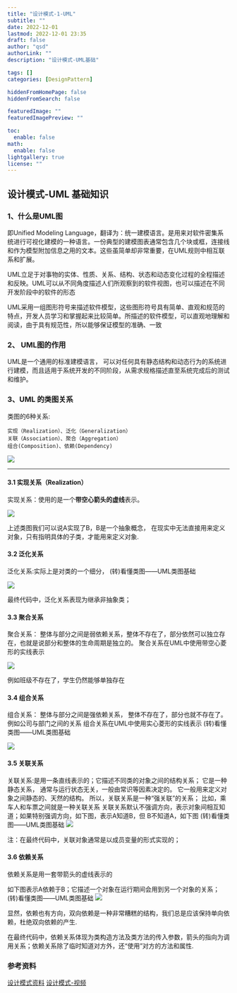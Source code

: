 ```yaml
---
title: "设计模式-1-UML"
subtitle: ""
date: 2022-12-01 
lastmod: 2022-12-01 23:35
draft: false
author: "qsd"
authorLink: ""
description: "设计模式-UML基础"

tags: []
categories: [DesignPattern]

hiddenFromHomePage: false
hiddenFromSearch: false

featuredImage: ""
featuredImagePreview: ""

toc:
  enable: false
math:
  enable: false
lightgallery: true
license: ""
---
```


## 设计模式-UML 基础知识

### 1、什么是UML图
即Unified Modeling Language，翻译为：统一建模语言。是用来对软件密集系统进行可视化建模的一种语言。一份典型的建模图表通常包含几个块或框，连接线和作为模型附加信息之用的文本。这些虽简单却非常重要，在UML规则中相互联系和扩展。

UML立足于对事物的实体、性质、关系、结构、状态和动态变化过程的全程描述和反映。UML可以从不同角度描述人们所观察到的软件视图，也可以描述在不同开发阶段中的软件的形态

UML采用一组图形符号来描述软件模型，这些图形符号具有简单、直观和规范的特点，开发人员学习和掌握起来比较简单。所描述的软件模型，可以直观地理解和阅读，由于具有规范性，所以能够保证模型的准确、一致

### 2、 UML图的作用

UML是一个通用的标准建模语言，
可以对任何具有静态结构和动态行为的系统进行建模，而且适用于系统开发的不同阶段，从需求规格描述直至系统完成后的测试和维护。

### 3、UML 的类图关系

类图的6种关系:
```
实现（Realization）、泛化（Generalization）
关联（Association）、聚合（Aggregation）
组合(Composition)、依赖(Dependency)
```

<IMG SRC="https://i.loli.net/2019/08/06/ysxabt1DfXLoBKj.png">

----
#### 3.1 实现关系（Realization）

实现关系：使用的是一个**带空心箭头的虚线**表示。
 
 <IMG SRC="https://www.likecs.com/default/index/img?u=aHR0cHM6Ly9pbWFnZXMyMDE3LmNuYmxvZ3MuY29tL2Jsb2cvMTIyNzMzMS8yMDE3MDkvMTIyNzMzMS0yMDE3MDkxODEwMDEwOTA3MS04ODIyMTg2MjQucG5n">

上述类图我们可以说A实现了B，B是一个抽象概念，
在现实中无法直接用来定义对象，只有指明具体的子类，才能用来定义对象.

#### 3.2 泛化关系

泛化关系:实际上是对类的一个细分，
(转)看懂类图——UML类图基础

<IMG SRC="https://www.likecs.com/default/index/img?u=aHR0cHM6Ly9pbWFnZXMyMDE3LmNuYmxvZ3MuY29tL2Jsb2cvMTIyNzMzMS8yMDE3MDkvMTIyNzMzMS0yMDE3MDkxODEwMDkxNTQ5My0yMDA3NjEyMjk0LnBuZw==">

最终代码中，泛化关系表现为继承非抽象类；

#### 3.3 聚合关系

聚合关系：
整体与部分之间是弱依赖关系，整体不存在了，部分依然可以独立存在，也就是说部分和整体的生命周期是独立的。
聚合关系在UML中使用带空心菱形的实线表示

<IMG SRC="https://www.likecs.com/default/index/img?u=aHR0cHM6Ly9pbWFnZXMyMDE3LmNuYmxvZ3MuY29tL2Jsb2cvMTIyNzMzMS8yMDE3MDkvMTIyNzMzMS0yMDE3MDkxODEwMjAzNjA4Ny0yMDc2ODkwOTg5LnBuZw==">

例如班级不存在了，学生仍然能够单独存在

#### 3.4 组合关系

组合关系：
整体与部分之间是强依赖关系，
整体不存在了，部分也就不存在了。例如公司与部门之间的关系
组合关系在UML中使用实心菱形的实线表示
(转)看懂类图——UML类图基础

<IMG SRC="https://www.likecs.com/default/index/img?u=aHR0cHM6Ly9pbWFnZXMyMDE3LmNuYmxvZ3MuY29tL2Jsb2cvMTIyNzMzMS8yMDE3MDkvMTIyNzMzMS0yMDE3MDkxODEwNDcwMzIyOC04ODY2NDk4NDgucG5n">

#### 3.5 关联关系

关联关系:是用一条直线表示的；它描述不同类的对象之间的结构关系；
它是一种静态关系， 通常与运行状态无关，一般由常识等因素决定的。
它一般用来定义对象之间静态的、天然的结构。 所以，关联关系是一种“强关联”的关系；
比如，乘车人和车票之间就是一种关联关系
关联关系默认不强调方向，表示对象间相互知道；如果特别强调方向，如下图，表示A知道B，但 B不知道A，如下图
(转)看懂类图——UML类图基础
<IMG SRC="https://www.likecs.com/default/index/img?u=aHR0cHM6Ly9pbWFnZXMyMDE3LmNuYmxvZ3MuY29tL2Jsb2cvMTIyNzMzMS8yMDE3MDkvMTIyNzMzMS0yMDE3MDkxODEwNTAyMzQ3OC0xMjU0MDk1NDM0LnBuZw==">

注：在最终代码中，关联对象通常是以成员变量的形式实现的；

#### 3.6 依赖关系
依赖关系是用一套带箭头的虚线表示的

如下图表示A依赖于B；它描述一个对象在运行期间会用到另一个对象的关系；
(转)看懂类图——UML类图基础
<IMG SRC="https://www.likecs.com/default/index/img?u=aHR0cHM6Ly9pbWFnZXMyMDE3LmNuYmxvZ3MuY29tL2Jsb2cvMTIyNzMzMS8yMDE3MDkvMTIyNzMzMS0yMDE3MDkxODEwNTMwNTA4Ny02NTQ0Nzg4My5wbmc=">

显然，依赖也有方向，双向依赖是一种非常糟糕的结构，我们总是应该保持单向依赖，杜绝双向依赖的产生.

在最终代码中，依赖关系体现为类构造方法及类方法的传入参数，箭头的指向为调用关系；依赖关系除了临时知道对方外，还“使用”对方的方法和属性.




### 参考资料
 [设计模式资料](http://www.jasongj.com/design_pattern/simple_factory/)
 [设计模式-视频](https://www.bilibili.com/video/BV1gJ411X7uN?p=27&vd_source=7c47b6d72612787b009ac686785b509a)
 